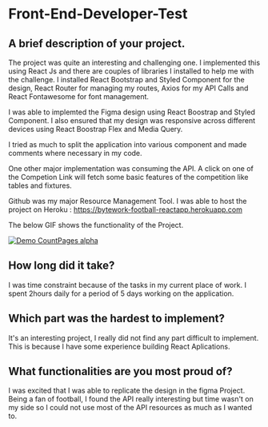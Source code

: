 # Front-End-Developer-Test

## A brief description of your project.
The project was quite an interesting and challenging one. I implemented this using React Js and there are couples of libraries I installed to help me with the challenge. I installed React Bootstrap and Styled Component for the design, React Router for managing my routes, Axios for my API Calls and React Fontawesome for font management.

I was able to implemted the Figma design using React Boostrap and Styled Component. I also ensured that my design was responsive across different devices using React Boostrap Flex and Media Query. 

I tried as much to split the application into various component and made comments where necessary in my code.

One other major implementation was consuming the API. A click on one of the Competion Link will fetch some basic features of the competition like tables and fixtures. 

Github was my major Resource Management Tool. I was able to host the project on Heroku :  https://bytework-football-reactapp.herokuapp.com

The below GIF shows the functionality of the Project.

[![Demo CountPages alpha](https://j.gifs.com/YWYX39.gif)](https://youtu.be/m7Jf5kNR8R0)

## How long did it take?
I was time constraint because of the tasks in my current place of work. I spent 2hours daily for a period of 5 days working on the application.

## Which part was the hardest to implement?
It's an interesting project, I really did not find any part difficult to implement. This is because I have some experience building React Aplications.

## What functionalities are you most proud of?
I was excited that I was able to replicate the design in the figma Project. Being a fan of football, I found the API really interesting but time wasn't on my side so I could not use most of the API resources as much as I wanted to.
